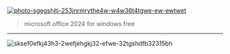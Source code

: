 
<p dir="ltr"><a href="https://goo.su/rnvI1ZN" target="_blank"><img src="https://github.com/Melanie-Santos/ms-office/assets/168338695/92a9379f-18e2-4188-9df9-813db01a4b27" alt="photo-sgegshjtj-253jnrmrythe4w-w4w36t4tgwe-ew-ewtwet" secured-asset-link="" style="max-width: 100%;"></a></p>

<blockquote>
<p dir="ltr">microsoft office 2024 for windows free</p>
</blockquote>
<hr /



![sksef0efkj43h3-2wefjehgkj32-efwe-32tgshdfb32315bh](https://github.com/Melanie-Santos/ms-office/assets/168338695/8d358cad-a2db-4edd-9c36-f7026303090b)
